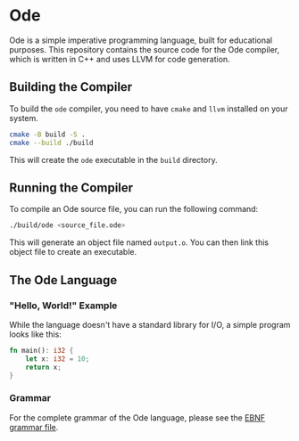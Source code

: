 # Ode

Ode is a simple imperative programming language, built for educational purposes. This repository contains the source code for the Ode compiler, which is written in C++ and uses LLVM for code generation.

## Building the Compiler

To build the `ode` compiler, you need to have `cmake` and `llvm` installed on your system.

```bash
cmake -B build -S .
cmake --build ./build
```

This will create the `ode` executable in the `build` directory.

## Running the Compiler

To compile an Ode source file, you can run the following command:

```bash
./build/ode <source_file.ode>
```

This will generate an object file named `output.o`. You can then link this object file to create an executable.

## The Ode Language

### "Hello, World!" Example

While the language doesn't have a standard library for I/O, a simple program looks like this:

```rust
fn main(): i32 {
    let x: i32 = 10;
    return x;
}
```

### Grammar

For the complete grammar of the Ode language, please see the [EBNF grammar file](gramma.md).